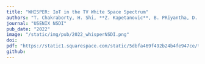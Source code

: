 ```yaml
---
title: "WHISPER: IoT in the TV White Space Spectrum"
authors: "T. Chakraborty, H. Shi, **Z. Kapetanovic**, B. PRiyantha, D. Vasisht, B. Vu, P. Pandit, P. Pillai, Y. Chabria, A. Nelson, M. Daum, R. Chandra"
journal: "USENIX NSDI"
pub_date: "2022"
image: "/static/img/pub/2022_whisperNSDI.png"
doi: 
pdf: "https://static1.squarespace.com/static/5dbfa469f492b24b4fe947ce/t/67633f8a8fe5252bbb2f51b8/1734557581523/Hypercam_PDF.pdf"
github:
---
```



<!-- ---
title: "WHISPER: IoT in the TV White Space Spectrum"
authors: "T. Chakraborty, H. Shi, **Z. Kapetanovic, B. PRiyantha, D. Vasisht, B. Vu, P. Pandit, P. Pillai, Y. Chabria, A. Nelson, M. Daum, R. Chandra"
journal: "USENIX NSDI"
pub_date: "2022"
image: ""/static/img/pub/2025_hypercam.png"
doi: 
pdf: "https://www.usenix.org/conference/nsdi22/presentation/chakraborty"
--- -->